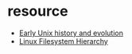 # resource

- [Early Unix history and evolution](https://www.bell-labs.com/usr/dmr/www/hist.html)
- [Linux Filesystem Hierarchy](https://www.tldp.org/LDP/Linux-Filesystem-Hierarchy/html/)
